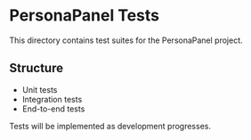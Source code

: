 # PersonaPanel Tests

This directory contains test suites for the PersonaPanel project.

## Structure

- Unit tests
- Integration tests
- End-to-end tests

Tests will be implemented as development progresses. 
